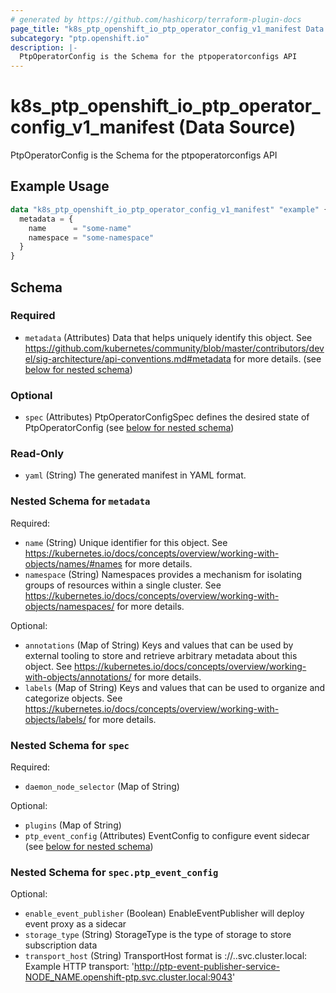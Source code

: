 ```yaml
---
# generated by https://github.com/hashicorp/terraform-plugin-docs
page_title: "k8s_ptp_openshift_io_ptp_operator_config_v1_manifest Data Source - terraform-provider-k8s"
subcategory: "ptp.openshift.io"
description: |-
  PtpOperatorConfig is the Schema for the ptpoperatorconfigs API
---
```


# k8s_ptp_openshift_io_ptp_operator_config_v1_manifest (Data Source)

PtpOperatorConfig is the Schema for the ptpoperatorconfigs API

## Example Usage

```terraform
data "k8s_ptp_openshift_io_ptp_operator_config_v1_manifest" "example" {
  metadata = {
    name      = "some-name"
    namespace = "some-namespace"
  }
}
```

<!-- schema generated by tfplugindocs -->
## Schema

### Required

- `metadata` (Attributes) Data that helps uniquely identify this object. See https://github.com/kubernetes/community/blob/master/contributors/devel/sig-architecture/api-conventions.md#metadata for more details. (see [below for nested schema](#nestedatt--metadata))

### Optional

- `spec` (Attributes) PtpOperatorConfigSpec defines the desired state of PtpOperatorConfig (see [below for nested schema](#nestedatt--spec))

### Read-Only

- `yaml` (String) The generated manifest in YAML format.

<a id="nestedatt--metadata"></a>
### Nested Schema for `metadata`

Required:

- `name` (String) Unique identifier for this object. See https://kubernetes.io/docs/concepts/overview/working-with-objects/names/#names for more details.
- `namespace` (String) Namespaces provides a mechanism for isolating groups of resources within a single cluster. See https://kubernetes.io/docs/concepts/overview/working-with-objects/namespaces/ for more details.

Optional:

- `annotations` (Map of String) Keys and values that can be used by external tooling to store and retrieve arbitrary metadata about this object. See https://kubernetes.io/docs/concepts/overview/working-with-objects/annotations/ for more details.
- `labels` (Map of String) Keys and values that can be used to organize and categorize objects. See https://kubernetes.io/docs/concepts/overview/working-with-objects/labels/ for more details.


<a id="nestedatt--spec"></a>
### Nested Schema for `spec`

Required:

- `daemon_node_selector` (Map of String)

Optional:

- `plugins` (Map of String)
- `ptp_event_config` (Attributes) EventConfig to configure event sidecar (see [below for nested schema](#nestedatt--spec--ptp_event_config))

<a id="nestedatt--spec--ptp_event_config"></a>
### Nested Schema for `spec.ptp_event_config`

Optional:

- `enable_event_publisher` (Boolean) EnableEventPublisher will deploy event proxy as a sidecar
- `storage_type` (String) StorageType is the type of storage to store subscription data
- `transport_host` (String) TransportHost format is <protocol>://<transport-service>.<namespace>.svc.cluster.local:<transport-port> Example HTTP transport: 'http://ptp-event-publisher-service-NODE_NAME.openshift-ptp.svc.cluster.local:9043'
